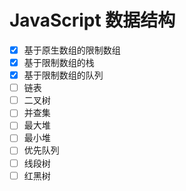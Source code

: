 # JavaScript 数据结构

- [x] 基于原生数组的限制数组
- [x] 基于限制数组的栈
- [x] 基于限制数组的队列
- [ ] 链表
- [ ] 二叉树
- [ ] 并查集
- [ ] 最大堆
- [ ] 最小堆 
- [ ] 优先队列
- [ ] 线段树
- [ ] 红黑树
